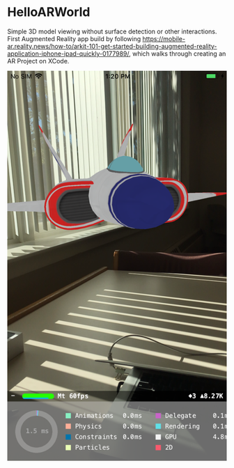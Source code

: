 # HelloARWorld

Simple 3D model viewing without surface detection or other interactions. First Augmented Reality app build by following https://mobile-ar.reality.news/how-to/arkit-101-get-started-building-augmented-reality-application-iphone-ipad-quickly-0177989/, which walks through creating an AR Project on XCode.

![AR Ship Model View](../HelloARWorld/hello_ar_world.PNG)
